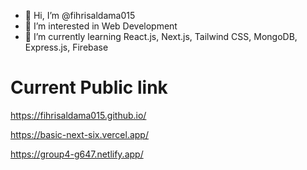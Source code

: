 - 👋 Hi, I’m @fihrisaldama015
- 👀 I’m interested in Web Development
- 🌱 I’m currently learning React.js, Next.js, Tailwind CSS, MongoDB, Express.js, Firebase

# Current Public link
https://fihrisaldama015.github.io/

https://basic-next-six.vercel.app/

https://group4-g647.netlify.app/
<!---
fihrisaldama015/fihrisaldama015 is a ✨ special ✨ repository because its `README.md` (this file) appears on your GitHub profile.
You can click the Preview link to take a look at your changes.
--->
